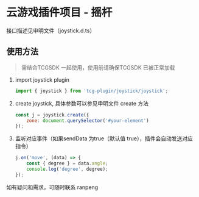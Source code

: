 # 云游戏插件项目 - 摇杆

接口描述见申明文件（joystick.d.ts）

## 使用方法

> 需结合TCGSDK 一起使用，使用前请确保TCGSDK 已被正常加载

1. import joystick plugin 

    ```javascript
    import { joystick } from 'tcg-plugin/joystick/joystick';
    ```

2. create joystick, 具体参数可以参见申明文件 create 方法

    ```javascript
    const j = joystick.create({
        zone: document.querySelector('#your-element')
    });
    ```

3. 监听对应事件（如果sendData 为true（默认值 true），插件会自动发送对应指令）

    ```javascript
    j.on('move', (data) => {
        const { degree } = data.angle;
        console.log('degree', degree);
    });
    ```


如有疑问和需求，可随时联系 ranpeng